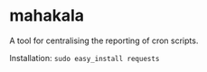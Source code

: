 mahakala
========

A tool for centralising the reporting of cron scripts.

Installation:
	`sudo easy_install requests`
